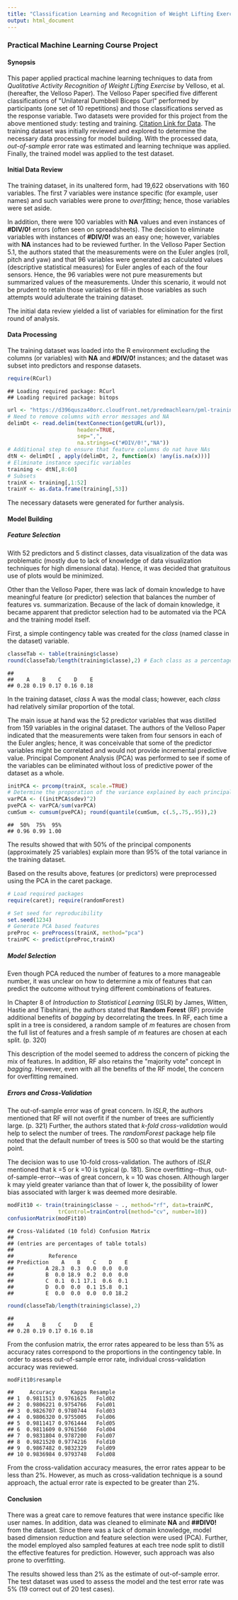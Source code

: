 ```yaml
---
title: "Classification Learning and Recognition of Weight Lifting Exercises"
output: html_document
---
```

### Practical Machine Learning Course Project 
#### Synopsis
This paper applied practical machine learning techniques to data from *Qualitative Activity Recognition of Weight Lifting Exercise* by Velloso, et al. (hereafter, the Velloso Paper). The Velloso Paper specified five different classifications of "Unilateral Dumbbell Biceps Curl" performed by participants (one set of 10 repetitions) and those classifications served as the response variable. Two datasets were provided for this project from the above mentioned study: testing and training. [Citation Link for Data](http://groupware.les.inf.puc-rio.br/har). The training dataset was initially reviewed and explored to determine the necessary data processing for model building. With the processed data,
*out-of-sample* error rate was estimated and learning technique was applied. Finally, the trained model was applied to the test dataset.

#### Initial Data Review
The training dataset, in its unaltered form, had 19,622 observations with 160 variables. The first 7 variables were instance specific (for example, user names) and such variables were prone to *overfitting*; hence, those variables were set aside.

In addition, there were 100 variables with **NA** values and even instances of **#DIV/0!** errors (often seen on spreadsheets). The decision to eliminate variables with instances of **#DIV/0!** was an easy one; however, variables with **NA** instances had to be reviewed further. In the Velloso Paper Section 5.1, the authors stated that the measurements were on the Euler angles (roll, pitch and yaw) and that 96 variables were generated as calculated values (descriptive statistical measures) for Euler angles of each of the four sensors. Hence, the 96 variables were not pure measurements but summarized values of the 
measurements. Under this scenario, it would not be prudent to retain those variables or fill-in those variables as such attempts would adulterate the training dataset.

The initial data review yielded a list of variables for elimination for the first round of analysis.

#### Data Processing
The training dataset was loaded into the R environment excluding the columns (or variables) with **NA** and **#DIV/0!** instances; and the dataset was subset into predictors and response datasets.

```r
require(RCurl)
```

```
## Loading required package: RCurl
## Loading required package: bitops
```

```r
url <- "https://d396qusza40orc.cloudfront.net/predmachlearn/pml-training.csv"
# Need to remove columns with error messages and NA
delimDt <- read.delim(textConnection(getURL(url)),
                      header=TRUE,
                      sep=",",
                      na.strings=c("#DIV/0!","NA"))
# Additional step to ensure that feature columns do nat have NAs
dtN <- delimDt[ , apply(delimDt, 2, function(x) !any(is.na(x)))]
# Eliminate instance specific variables
training <- dtN[,8:60]
# Subsets
trainX <- training[,1:52]
trainY <- as.data.frame(training[,53])
```
The necessary datasets were generated for further analysis.

#### Model Building

##### Feature Selection
With 52 predictors and 5 distinct classes, data visualization of the data was problematic (mostly due to lack of knowledge of data visualization techniques for high dimensional data). Hence, it was decided that gratuitous use of plots would be minimized. 

Other than the Velloso Paper, there was lack of domain knowledge to have meaningful feature (or predictor) selection that balances the number of features vs. summarization. Because of the lack of domain knowledge, it became apparent that predictor selection had to be automated via the PCA and the training model itself.

First, a simple contingency table was created for the *class* (named classe in the dataset) variable.

```r
classeTab <- table(training$classe)
round(classeTab/length(training$classe),2) # Each class as a percentage of total 
```

```
## 
##    A    B    C    D    E 
## 0.28 0.19 0.17 0.16 0.18
```
In the training dataset, *class* A was the modal class; however, each *class* had relatively similar proportion of the total. 

The main issue at hand was the 52 predictor variables that was distilled from 159 variables in the original dataset. The authors of the Velloso Paper indicated that the measurements were taken from four sensors in each of the Euler angles; hence, it was conceivable that some of the predictor variables might be correlated and would not provide incremental predictive value. Principal Component Analysis (PCA) was performed to see if some of the variables can be eliminated without loss of predictive power of the dataset as a whole.


```r
initPCA <- prcomp(trainX, scale.=TRUE)
# Determine the proporation of the variance explained by each principal component
varPCA <- ((initPCA$sdev)^2)
pvePCA <- varPCA/sum(varPCA)
cumSum <- cumsum(pvePCA); round(quantile(cumSum, c(.5,.75,.95)),2)
```

```
##  50%  75%  95% 
## 0.96 0.99 1.00
```
The results showed that with 50% of the principal components (approximately 25 variables) explain more than 95% of the total variance in the training dataset.

Based on the results above, features (or predictors) were preprocessed using the PCA in the caret package.

```r
# Load required packages
require(caret); require(randomForest)
```

```r
# Set seed for reproducibility
set.seed(1234)
# Generate PCA based features
preProc <- preProcess(trainX, method="pca")
trainPC <- predict(preProc,trainX)
```
##### Model Selection
Even though PCA reduced the number of features to a more manageable number, it was unclear on how to determine a mix of features that can predict the outcome without trying different combinations of
features. 

In Chapter 8 of *Introduction to Statistical Learning* (ISLR) by James, Witten, Hastie and Tibshirani, the authors stated that **Random Forest** (RF) provide additional benefits of *bagging* by decorrelating the trees. In RF, each time a split in a tree is considered, a random sample of *m* features are chosen from the full list of features and a fresh sample of *m* features are chosen at each split. (p. 320)

This description of the model seemed to address the concern of picking the mix of features. In addition, RF also retains the "majority vote" concept in *bagging*. However, even with all the benefits of the RF model, the concern for overfitting remained.

##### Errors and Cross-Validation
The out-of-sample error was of great concern. In *ISLR*, the authors mentioned that RF will not overfit if the number of trees are sufficiently large. (p. 321) Further, the authors stated that *k-fold cross-validation* would help to select the number of trees. The *randomForest* package help file noted that the default number of trees is 500 so that would be the starting point.

The decision was to use 10-fold cross-validation. The authors of *ISLR* mentioned that k =5 or k =10 is typical (p. 181). Since overfitting--thus, out-of-sample-error--was of great concern, k = 10 was chosen. Although larger k may yield greater variance than that of lower k, the possibility of lower bias 
associated with larger k was deemed more desirable.


```r
modFit10 <- train(training$classe ~ ., method="rf", data=trainPC,
                trControl=trainControl(method="cv", number=10))
confusionMatrix(modFit10)
```

```
## Cross-Validated (10 fold) Confusion Matrix 
## 
## (entries are percentages of table totals)
##  
##           Reference
## Prediction    A    B    C    D    E
##          A 28.3  0.3  0.0  0.0  0.0
##          B  0.0 18.9  0.2  0.0  0.0
##          C  0.1  0.1 17.1  0.6  0.1
##          D  0.0  0.0  0.1 15.8  0.1
##          E  0.0  0.0  0.0  0.0 18.2
```

```r
round(classeTab/length(training$classe),2)
```

```
## 
##    A    B    C    D    E 
## 0.28 0.19 0.17 0.16 0.18
```
From the confusion matrix, the error rates appeared to be less than 5% as accuracy rates correspond to the proportions in the contingency table. In order to assess out-of-sample error rate, individual cross-validation accuracy was reviewed.

```r
modFit10$resample
```

```
##     Accuracy     Kappa Resample
## 1  0.9811513 0.9761625   Fold02
## 2  0.9806221 0.9754766   Fold01
## 3  0.9826707 0.9780744   Fold03
## 4  0.9806320 0.9755005   Fold06
## 5  0.9811417 0.9761444   Fold05
## 6  0.9811609 0.9761560   Fold04
## 7  0.9831804 0.9787200   Fold07
## 8  0.9821520 0.9774216   Fold10
## 9  0.9867482 0.9832329   Fold09
## 10 0.9836984 0.9793748   Fold08
```
From the cross-validation accuracy measures, the error rates appear to be less than 2%. However, as much as cross-validation technique is a sound approach, the actual error rate is expected to be greater than
2%. 

#### Conclusion
There was a great care to remove features that were instance specific like user names. In addition, data was cleaned to eliminate **NA** and **##DIV0!** from the dataset. Since there was a lack of domain knowledge, model based dimension reduction and feature selection were used (PCA). Further, the model employed also sampled features at each tree node split to distill the effective features for prediction. However, such approach was also prone to overfitting. 

The results showed less than 2% as the estimate of out-of-sample error. The test dataset was used to assess the model and the test error rate was 5% (19 correct out of 20 test cases).
